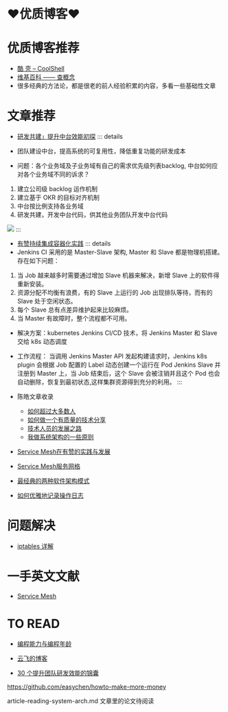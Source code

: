 # ♥优质博客♥

# 优质博客推荐

* [酷 壳 – CoolShell](https://www.coolshell.cn/)
* [维基百科 —— 查概念](https://encyclopedia.thefreedictionary.com/)
* 很多经典的方法论，都是很老的前人经验积累的内容，多看一些基础性文章

# 文章推荐

* [研发共建」提升中台效能初探](https://tech.youzan.com/open-source-mode-from-middle-platform/)
::: details
* 团队建设中台，提高系统的可复用性，降低重复功能的研发成本

* 问题：各个业务域及子业务域有自己的需求优先级列表backlog, 中台如何应对各个业务域不同的诉求？

1. 建立公司级 backlog 运作机制
2. 建立基于 OKR 的目标对齐机制
3. 中台按比例支持各业务域
4. 研发共建，开发中台代码，供其他业务团队开发中台代码

![](/_images/article/read/业务和中台需求规划的示意图.png)
:::
    
* [有赞持续集成容器化实践](https://tech.youzan.com/cd-in-k8s/)
::: details
* Jenkins CI 采用的是 Master-Slave 架构, Master 和 Slave 都是物理机搭建。存在如下问题：

1. 当 Job 越来越多时需要通过增加 Slave 机器来解决，新增 Slave 上的软件得重新安装。
2. 资源分配不均衡有浪费，有的 Slave 上运行的 Job 出现排队等待，而有的 Slave 处于空闲状态。
3. 每个 Slave 总有点差异维护起来比较麻烦。
4. 当 Master 有故障时，整个流程都不可用。

* 解决方案：kubernetes Jenkins CI/CD 技术，将 Jenkins Master 和 Slave 交给 k8s 动态调度

* 工作流程： 当调用 Jenkins Master API 发起构建请求时，Jenkins k8s plugin 会根据 Job 配置的 Label 动态创建一个运行在 Pod Jenkins Slave 并注册到 Master 上，当 Job 结束后，这个 Slave 会被注销并且这个 Pod 也会自动删除，恢复到最初状态,这样集群资源得到充分的利用。
:::

* 陈皓文章收录
    * [如何超过大多数人](https://coolshell.cn/articles/19464.html)
    * [如何做一个有质量的技术分享](https://coolshell.cn/articles/21589.html)
    * [技术人员的发展之路](https://coolshell.cn/articles/17583.html)
    * [我做系统架构的一些原则](https://coolshell.cn/articles/21672.html)

* [Service Mesh在有赞的实践与发展](https://tech.youzan.com/service-meshzai-you-zan-de-shi-jian-yu-fa-zhan/)

* [Service Mesh服务网格](https://zhuanlan.zhihu.com/p/61901608)

* [最经典的两种软件架构模式](https://tech.youzan.com/zui-jing-dian-de-liang-chong-ruan-jian-jia-gou-mo-shi/)

* [如何优雅地记录操作日志](https://tech.meituan.com/2021/09/16/operational-logbook.html)


# 问题解决

* [iptables 详解](https://blog.cdn.net/shujuliu818/article/detais/125649998)

# 一手英文文献

* [Service Mesh](https://philcalcado.com/2017/08/03/pattern_service_mesh.html) 

# TO READ

* [编程能力与编程年龄](https://coolshell.cn/articles/10688.html)

* [云飞的博客](https://blog.codingnow.com/)

* [30 个提升团队研发效能的锦囊](https://mp.weixin.qq.com/s/RyqO8ry29zAL40ToVitxTQ)

https://github.com/easychen/howto-make-more-money

article-reading-system-arch.md 文章里的论文待阅读

